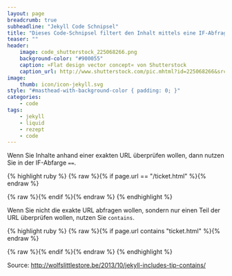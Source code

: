 ```yaml
---
layout: page
breadcrumb: true
subheadline: "Jekyll Code Schnipsel"
title: "Dieses Code-Schnipsel filtert den Inhalt mittels eine IF-Abfrage, in welcher die URL abgefragt und mit einer Variable überprüft wird."
teaser: ""
header:
    image: code_shutterstock_225068266.png
    background-color: "#900055"
    caption: »Flat design vector concept« von Shutterstock
    caption_url: http://www.shutterstock.com/pic.mhtml?id=225068266&src=id
image:
    thumb: icon/icon-jekyll.svg
style: "#masthead-with-background-color { padding: 0; }"
categories:
    - code
tags:
    - jekyll
    - liquid
    - rezept
    - code
---
```

Wenn Sie Inhalte anhand einer exakten URL überprüfen wollen, dann nutzen Sie in der IF-Abfarge `==`.

{% highlight ruby %}
{% raw %}{% if page.url == "/ticket.html" %}{% endraw %}
<!-- content here -->
{% raw %}{% endif %}{% endraw %}
{% endhighlight %}

Wenn Sie nicht die exakte URL abfragen wollen, sondern nur einen Teil der URL überprüfen wollen, nutzen Sie `contains`.

{% highlight ruby %}
{% raw %}{% if page.url contains "ticket.html" %}{% endraw %}
<!-- content here -->
{% raw %}{% endif %}{% endraw %}
{% endhighlight %}



Source: <http://wolfslittlestore.be/2013/10/jekyll-includes-tip-contains/>